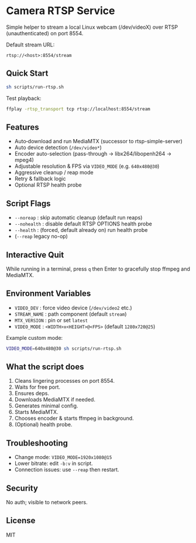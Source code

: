 # Camera RTSP Service

Simple helper to stream a local Linux webcam (/dev/videoX) over RTSP (unauthenticated) on port 8554.

Default stream URL:
```
rtsp://<host>:8554/stream
```

## Quick Start
```sh
sh scripts/run-rtsp.sh
```
Test playback:
```sh
ffplay -rtsp_transport tcp rtsp://localhost:8554/stream
```

## Features
- Auto‑download and run MediaMTX (successor to rtsp-simple-server)
- Auto device detection (`/dev/video*`)
- Encoder auto-selection (pass-through → libx264/libopenh264 → mpeg4)
- Adjustable resolution & FPS via `VIDEO_MODE` (e.g. `640x480@30`)
- Aggressive cleanup / reap mode
- Retry & fallback logic
- Optional RTSP health probe

## Script Flags
- `--noreap` : skip automatic cleanup (default run reaps)
- `--nohealth` : disable default RTSP OPTIONS health probe
- `--health` : (forced, default already on) run health probe
- (`--reap` legacy no-op)

## Interactive Quit
While running in a terminal, press `q` then Enter to gracefully stop ffmpeg and MediaMTX.

## Environment Variables
- `VIDEO_DEV` : force video device (`/dev/video2` etc.)
- `STREAM_NAME` : path component (default `stream`)
- `MTX_VERSION` : pin or set `latest`
- `VIDEO_MODE` : `<WIDTH>x<HEIGHT>@<FPS>` (default `1280x720@25`)

Example custom mode:
```sh
VIDEO_MODE=640x480@30 sh scripts/run-rtsp.sh
```

## What the script does
1. Cleans lingering processes on port 8554.
2. Waits for free port.
3. Ensures deps.
4. Downloads MediaMTX if needed.
5. Generates minimal config.
6. Starts MediaMTX.
7. Chooses encoder & starts ffmpeg in background.
8. (Optional) health probe.

## Troubleshooting
- Change mode: `VIDEO_MODE=1920x1080@15`
- Lower bitrate: edit `-b:v` in script.
- Connection issues: use `--reap` then restart.

## Security
No auth; visible to network peers.

## License
MIT
